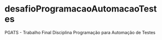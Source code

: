 # desafioProgramacaoAutomacaoTestes
PGATS - Trabalho Final Disciplina Programação para Automação de Testes
